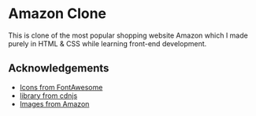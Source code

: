 
# Amazon Clone

This is clone of the most popular shopping website Amazon which I made purely in HTML & CSS while learning front-end development.


## Acknowledgements

 - [Icons from FontAwesome](https://fontawesome.com/)
 - [library from cdnjs](https://cdnjs.com/libraries/font-awesome)
 - [Images from Amazon](https://amazon.com)

